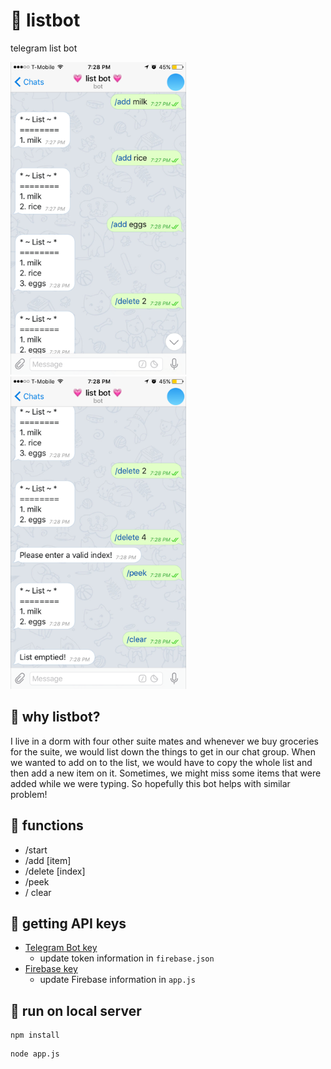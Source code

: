 # 📝 listbot 
telegram list bot

<img src="https://github.com/ashleytqy/listbot/blob/master/img/1.PNG" height="500px"/>
<img src="https://github.com/ashleytqy/listbot/blob/master/img/2.PNG" height="500px"/>

## 🤔 why listbot?
I live in a dorm with four other suite mates and whenever we buy groceries for the suite, we would list down the things to get in our chat group. When we wanted to add on to the list, we would have to copy the whole list and then add a new item on it. Sometimes, we might miss some items that were added while we were typing. So hopefully this bot helps with similar problem!


## 🔧 functions
- /start
- /add [item]
- /delete [index]
- /peek
- / clear
 
## 🔑 getting API keys
- [Telegram Bot key](https://core.telegram.org/bots#3-how-do-i-create-a-bot)
  + update token information in `firebase.json`
- [Firebase key](https://console.firebase.google.com/)
  + update Firebase information in `app.js`

## 🐎 run on local server
```
npm install
```
```
node app.js
```
